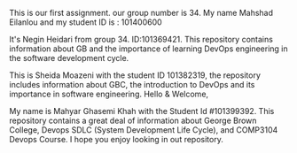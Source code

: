 This is our first assignment.
our group number is 34.
My name Mahshad Eilanlou and my student ID is : 101400600

It's Negin Heidari from group 34. ID:101369421.
This repository contains information about GB and the importance of learning DevOps engineering in the software development cycle.

This is Sheida Moazeni with the student ID 101382319, the repository includes information about GBC, the introduction to DevOps and its importance in software engineering.
Hello & Welcome,

My name is Mahyar Ghasemi Khah with the Student Id #101399392. This repository contains a great deal of information about George Brown College, Devops SDLC (System Development Life Cycle), and COMP3104 Devops Course. I hope you enjoy looking in out repository.
